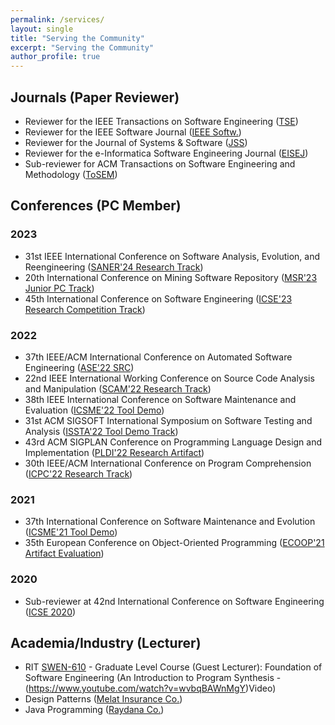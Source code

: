 ```yaml
---
permalink: /services/
layout: single
title: "Serving the Community"
excerpt: "Serving the Community"
author_profile: true
---
```

 
## Journals (Paper Reviewer)
- Reviewer for the IEEE Transactions on Software Engineering \([TSE](https://ieeexplore.ieee.org/xpl/RecentIssue.jsp?punumber=32))
- Reviewer for the IEEE Software Journal \([IEEE Softw.](https://ieeexplore.ieee.org/xpl/RecentIssue.jsp?punumber=52))
- Reviewer for the Journal of Systems & Software \([JSS](https://www.journals.elsevier.com/journal-of-systems-and-software))
- Reviewer for the e-Informatica Software Engineering Journal \([EISEJ](https://www.e-informatyka.pl))
- Sub-reviewer for ACM Transactions on Software Engineering and Methodology \([ToSEM](https://dl.acm.org/journal/tosem))

## Conferences (PC Member)

### 2023
- 31st IEEE International Conference on Software Analysis, Evolution, and Reengineering \([SANER'24 Research Track](https://conf.researchr.org/track/saner-2024/saner-2024-papers))
- 20th International Conference on Mining Software Repository \([MSR'23 Junior PC Track](https://conf.researchr.org/home/msr-2023))
- 45th International Conference on Software Engineering \([ICSE'23 Research Competition Track](https://conf.researchr.org/track/icse-2023/icse-2023-SRC))
### 2022
- 37th IEEE/ACM International Conference on Automated Software Engineering \([ASE'22 SRC](https://conf.researchr.org/track/ase-2022/ase-2022-student-research-competition))
- 22nd IEEE International Working Conference on Source Code Analysis and Manipulation \([SCAM'22 Research Track](http://www.ieee-scam.org/2022/#cfpresearchtrack))
- 38th IEEE International Conference on Software Maintenance and Evaluation \([ICSME'22 Tool Demo](https://cyprusconferences.org/icsme2022/tool-demo-track/))
- 31st ACM SIGSOFT International Symposium on Software Testing and Analysis \([ISSTA'22 Tool Demo Track](https://conf.researchr.org/track/issta-2022/issta-2022-tool-demonstrations))
- 43rd ACM SIGPLAN Conference on Programming Language Design and Implementation \([PLDI'22 Research Artifact](https://pldi22.sigplan.org/track/pldi-2022-PLDI-Research-Artifacts))
- 30th IEEE/ACM International Conference on Program Comprehension \([ICPC'22 Research Track](https://conf.researchr.org/committee/icpc-2022/icpc-2022-research-program-committee))
### 2021
- 37th International Conference on Software Maintenance and Evolution \([ICSME'21 Tool Demo](https://icsme2021.github.io/ProgramCommittee.html))
- 35th European Conference on Object-Oriented Programming \([ECOOP'21 Artifact Evaluation](https://2021.ecoop.org/track/ecoop-2021-ecoop-artifacts))
### 2020
- Sub-reviewer at 42nd International Conference on Software Engineering \([ICSE 2020](https://conf.researchr.org/home/icse-2020))

## Academia/Industry (Lecturer)
- RIT [SWEN-610](http://www.se.rit.edu/~swen-610/index.html) - Graduate Level Course \(Guest Lecturer): Foundation of Software Engineering \(An Introduction to Program Synthesis - (https://www.youtube.com/watch?v=wvbqBAWnMgY)Video)
- Design Patterns \([Melat Insurance Co.](http://www.melat.ir))
- Java Programming \([Raydana Co.](http://www.raydana.com))
